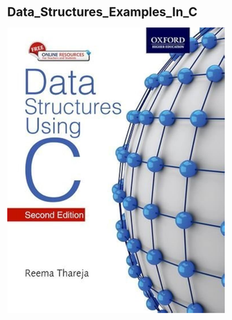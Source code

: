 # Data_Structures_Examples_In_C

[<img src="https://github.com/Ozlem-goksun/Data_Structures_Examples_In_C/blob/main/51S%2BtOq9jEL._UF1000%2C1000_QL80_.jpg" alt="prototype1" style="max-width: 100%; height: auto;">](https://www.amazon.com/Data-Structures-Using-Reema-Thareja/dp/0198099304/ref=sr_1_2?_encoding=UTF8&dib=eyJ2IjoiMSJ9.7TOxDh6BZj1t177yI6vVlBQUAckgxO-8IIHMXywZaQK0MhtD27Y2IlpX5EoCaO8cHXtJrFCqwZlnrSNlp_fWgqbSqMqCq777F924eIq0Pbia8t84izHLJ4fHzXmsmxrSn1s-pZgCsNsLTs3_nZPb2DRSnu1zWwkVFGtPagOk8ylNxetoIRR8Q-BoHV9Le3i000hKRXwslT9dnqhHcGCOKmf8wDbmfVQZVY93FltzQis.QcZ-6fbDIBPgRsUwCMz40MCngR_FJxVNnvRA2OUcVgM&dib_tag=se&keywords=B00357V8ME&qid=1730705646&s=books&shoppingPortalEnabled=true&sr=1-2)
